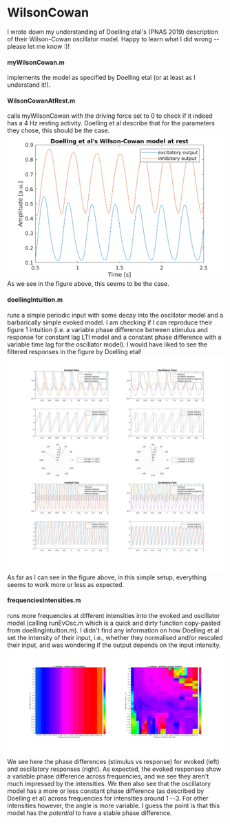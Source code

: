 # WilsonCowan

I wrote down my understanding of Doelling etal's (PNAS 2019) description of their Wilson-Cowan oscillator model.
Happy to learn what I did wrong -- please let me know :)!

#### myWilsonCowan.m 
implements the model as specified by Doelling etal (or at least as I understand it!).

#### WilsonCowanAtRest.m 
calls myWilsonCowan with the driving force set to 0 to check if it indeed has a 4 Hz resting activity. Doelling et al describe that for the parameters they chose, this should be the case.
![alt text](https://github.com/cdaube/WilsonCowan/blob/master/Figures/Figure_WilsonCowanAtRest.png)
As we see in the figure above, this seems to be the case.

#### doellingIntuition.m 
runs a simple periodic input with some decay into the oscillator model and a barbarically simple evoked model. I am checking if I can reproduce their figure 1 intuition (i.e. a variable phase difference between stimulus and response for constant lag LTI model and a constant phase difference with a variable time lag for the oscillator model). 
I would have liked to see the filtered responses in the figure by Doelling etal!
![alt text](https://github.com/cdaube/WilsonCowan/blob/master/Figures/Figure_EvOscDoellingIntuition.png)
As far as I can see in the figure above, in this simple setup, everything seems to work more or less as expected.

#### frequenciesIntensities.m 
runs more frequencies at different intensities into the evoked and oscillator model (calling runEvOsc.m which is a quick and dirty function copy-pasted from doellingIntuition.m). I didn't find any information on how Doelling et al set the intensity of their input, i.e., whether they normalised and/or rescaled their input, and was wondering if the output depends on the input intensity.
![alt text](https://github.com/cdaube/WilsonCowan/blob/master/Figures/Figure_PhaseDiff_freqInt_evOsc.png)
We see here the phase differences (stimulus vs response) for evoked (left) and oscillatory responses (right). 
As expected, the evoked responses show a variable phase difference across frequencies, and we see they aren't much impressed by the intensities.
We then also see that the oscillatory model has a more or less constant phase difference (as described by Doelling et al) across frequencies for intensities around 1 --3. For other intensities however, the angle is more variable.
I guess the point is that this model has the *potential* to have a stable phase difference.

